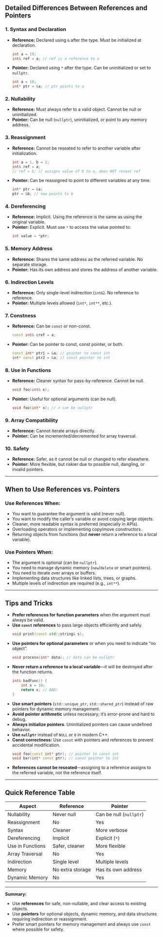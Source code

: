 ## Detailed Differences Between References and Pointers

### 1. Syntax and Declaration

- **Reference:** Declared using `&` after the type. Must be initialized at declaration.
    ```cpp
    int a = 10;
    int& ref = a; // ref is a reference to a
    ```
- **Pointer:** Declared using `*` after the type. Can be uninitialized or set to `nullptr`.
    ```cpp
    int a = 10;
    int* ptr = &a; // ptr points to a
    ```

### 2. Nullability

- **Reference:** Must always refer to a valid object. Cannot be null or uninitialized.
- **Pointer:** Can be null (`nullptr`), uninitialized, or point to any memory address.

### 3. Reassignment

- **Reference:** Cannot be reseated to refer to another variable after initialization.
    ```cpp
    int a = 1, b = 2;
    int& ref = a;
    // ref = b; // assigns value of b to a, does NOT reseat ref
    ```
- **Pointer:** Can be reassigned to point to different variables at any time.
    ```cpp
    int* ptr = &a;
    ptr = &b; // now points to b
    ```

### 4. Dereferencing

- **Reference:** Implicit. Using the reference is the same as using the original variable.
- **Pointer:** Explicit. Must use `*` to access the value pointed to.
    ```cpp
    int value = *ptr;
    ```

### 5. Memory Address

- **Reference:** Shares the same address as the referred variable. No separate storage.
- **Pointer:** Has its own address and stores the address of another variable.

### 6. Indirection Levels

- **Reference:** Only single-level indirection (`int&`). No reference to reference.
- **Pointer:** Multiple levels allowed (`int*`, `int**`, etc.).

### 7. Constness

- **Reference:** Can be `const` or non-const.
    ```cpp
    const int& cref = a;
    ```
- **Pointer:** Can be pointer to const, const pointer, or both.
    ```cpp
    const int* ptr1 = &a; // pointer to const int
    int* const ptr2 = &a; // const pointer to int
    ```

### 8. Use in Functions

- **Reference:** Cleaner syntax for pass-by-reference. Cannot be null.
    ```cpp
    void foo(int& x);
    ```
- **Pointer:** Useful for optional arguments (can be null).
    ```cpp
    void foo(int* x); // x can be nullptr
    ```

### 9. Array Compatibility

- **Reference:** Cannot iterate arrays directly.
- **Pointer:** Can be incremented/decremented for array traversal.

### 10. Safety

- **Reference:** Safer, as it cannot be null or changed to refer elsewhere.
- **Pointer:** More flexible, but riskier due to possible null, dangling, or invalid pointers.

---

## When to Use References vs. Pointers

### Use References When:

- You want to guarantee the argument is valid (never null).
- You want to modify the caller’s variable or avoid copying large objects.
- Cleaner, more readable syntax is preferred (especially in APIs).
- Overloading operators or implementing copy/move constructors.
- Returning objects from functions (but **never** return a reference to a local variable).

### Use Pointers When:

- The argument is optional (can be `nullptr`).
- You need to manage dynamic memory (`new`/`delete` or smart pointers).
- You need to iterate over arrays or buffers.
- Implementing data structures like linked lists, trees, or graphs.
- Multiple levels of indirection are required (e.g., `int**`).

---

## Tips and Tricks

- **Prefer references for function parameters** when the argument must always be valid.
- **Use `const` references** to pass large objects efficiently and safely.
    ```cpp
    void print(const std::string& s);
    ```
- **Use pointers for optional parameters** or when you need to indicate “no object”.
    ```cpp
    void process(int* data); // data can be nullptr
    ```
- **Never return a reference to a local variable**—it will be destroyed after the function returns.
    ```cpp
    int& badFunc() {
        int x = 10;
        return x; // BAD!
    }
    ```
- **Use smart pointers** (`std::unique_ptr`, `std::shared_ptr`) instead of raw pointers for dynamic memory management.
- **Avoid pointer arithmetic** unless necessary; it’s error-prone and hard to debug.
- **Always initialize pointers**. Uninitialized pointers can cause undefined behavior.
- **Use `nullptr`** instead of `NULL` or `0` in modern C++.
- **Const correctness:** Use `const` with pointers and references to prevent accidental modification.
    ```cpp
    void foo(const int* ptr); // pointer to const int
    void bar(int* const ptr); // const pointer to int
    ```
- **References cannot be reseated**—assigning to a reference assigns to the referred variable, not the reference itself.

---

## Quick Reference Table

| Aspect           | Reference                | Pointer                        |
|------------------|--------------------------|--------------------------------|
| Nullability      | Never null               | Can be null (`nullptr`)        |
| Reassignment     | No                       | Yes                            |
| Syntax           | Cleaner                  | More verbose                   |
| Dereferencing    | Implicit                 | Explicit (`*`)                 |
| Use in Functions | Safer, cleaner           | More flexible                  |
| Array Traversal  | No                       | Yes                            |
| Indirection      | Single level             | Multiple levels                |
| Memory           | No extra storage         | Has its own address            |
| Dynamic Memory   | No                       | Yes                            |

---

**Summary:**  
- Use **references** for safe, non-nullable, and clear access to existing objects.
- Use **pointers** for optional objects, dynamic memory, and data structures requiring indirection or reassignment.
- Prefer smart pointers for memory management and always use `const` where possible for safety.
